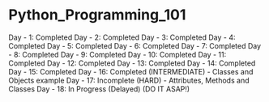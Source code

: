 # Python_Programming_101

Day - 1: Completed
Day - 2: Completed
Day - 3: Completed
Day - 4: Completed
Day - 5: Completed
Day - 6: Completed
Day - 7: Completed
Day - 8: Completed
Day - 9: Completed
Day - 10: Completed
Day - 11: Completed
Day - 12: Completed
Day - 13: Completed
Day - 14: Completed
Day - 15: Completed
Day - 16: Completed (INTERMEDIATE) - Classes and Objects example
Day - 17: Incomplete (HARD) - Attributes, Methods and Classes
Day - 18: In Progress (Delayed) (DO IT ASAP!)
